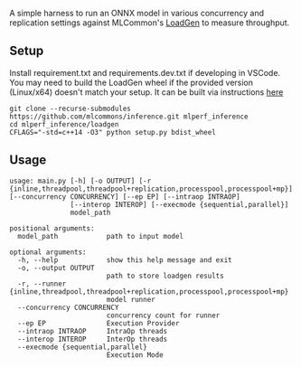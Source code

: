 A simple harness to run an ONNX model in various concurrency and replication settings against MLCommon's [LoadGen](https://github.com/mlcommons/inference/tree/master/loadgen) to measure throughput.

## Setup

Install requirement.txt and requirements.dev.txt if developing in VSCode.
You may need to build the LoadGen wheel if the provided version (Linux/x64) doesn't match your setup. 
It can be built via instructions [here](https://github.com/mlcommons/inference/tree/master/loadgen/demos/lon#setup)
```
git clone --recurse-submodules https://github.com/mlcommons/inference.git mlperf_inference
cd mlperf_inference/loadgen
CFLAGS="-std=c++14 -O3" python setup.py bdist_wheel
```

## Usage

```
usage: main.py [-h] [-o OUTPUT] [-r {inline,threadpool,threadpool+replication,processpool,processpool+mp}] [--concurrency CONCURRENCY] [--ep EP] [--intraop INTRAOP]
               [--interop INTEROP] [--execmode {sequential,parallel}]
               model_path

positional arguments:
  model_path            path to input model

optional arguments:
  -h, --help            show this help message and exit
  -o, --output OUTPUT
                        path to store loadgen results
  -r, --runner {inline,threadpool,threadpool+replication,processpool,processpool+mp}
                        model runner
  --concurrency CONCURRENCY
                        concurrency count for runner
  --ep EP               Execution Provider
  --intraop INTRAOP     IntraOp threads
  --interop INTEROP     InterOp threads
  --execmode {sequential,parallel}
                        Execution Mode
 ```

